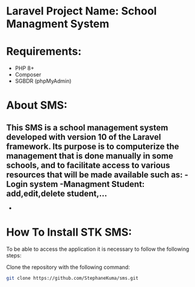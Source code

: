 # Laravel Project Name: School Managment System





# Requirements:
- PHP 8+
- Composer
- SGBDR (phpMyAdmin)

# About SMS:
This SMS is a school management system developed with version 10 of the Laravel framework. Its purpose is to computerize the management that is done manually in some schools, and to facilitate access to various resources that will be made available such as:
-Login system
-Managment Student: add,edit,delete student,...
-
-



# How To Install STK SMS:

To be able to access the application it is necessary to follow the following steps:

Clone the repository with the following command:
```bash
git clone https://github.com/StephaneKuma/sms.git



